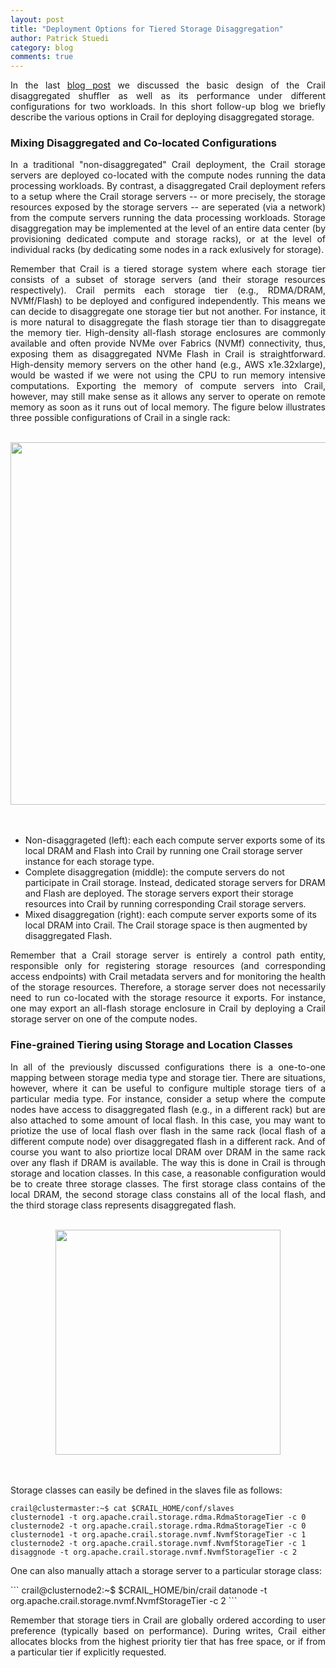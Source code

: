 ```yaml
---
layout: post
title: "Deployment Options for Tiered Storage Disaggregation"
author: Patrick Stuedi
category: blog
comments: true
---
```


<div style="text-align: justify"> 
<p>
In the last <a href="http://crail.incubator.apache.org/blog/2019/03/disaggregation.html">blog post</a> we discussed the basic design of the Crail disaggregated shuffler as well as its performance under different configurations for two workloads. In this short follow-up blog we briefly describe the various options in Crail for deploying disaggregated storage. 
</p>
</div>

### Mixing Disaggregated and Co-located Configurations

<div style="text-align: justify"> 
<p>
In a traditional "non-disaggregated" Crail deployment, the Crail storage servers are deployed co-located with the compute nodes running the data processing workloads. By contrast, a disaggregated Crail deployment refers to a setup where the Crail storage servers -- or more precisely, the storage resources exposed by the storage servers -- are seperated (via a network) from the compute servers running the data processing workloads. Storage disaggregation may be implemented at the level of an entire data center (by provisioning dedicated compute and storage racks), or at the level of individual racks (by dedicating some nodes in a rack exlusively for storage). 
</p>
</div>

<div style="text-align: justify"> 
<p>
Remember that Crail is a tiered storage system where each storage tier consists of a subset of storage servers (and their storage resources respectively). Crail permits each storage tier (e.g., RDMA/DRAM, NVMf/Flash) to be deployed and configured independently. This means we can decide to disaggregate one storage tier but not another. For instance, it is more natural to disaggregate the flash storage tier than to disaggregate the memory tier. High-density all-flash storage enclosures are commonly available and often provide NVMe over Fabrics (NVMf) connectivity, thus, exposing them as disaggregated NVMe Flash in Crail is straightforward. High-density memory servers on the other hand (e.g., AWS x1e.32xlarge), would be wasted if we were not using the CPU to run memory intensive computations. Exporting the memory of compute servers into Crail, however, may still make sense as it allows any server to operate on remote memory as soon as it runs out of local memory. The figure below illustrates three possible configurations of Crail in a single rack: 
 </p>
</div>

<br>
<div style="text-align:center"><img src ="http://127.0.0.1:4000/img/blog/deployment/three_options.svg" width="580"></div>
<br> 
<br>

* Non-disaggrageted (left): each each compute server exports some of its local DRAM and Flash into Crail by running one Crail storage server instance for each storage type.
* Complete disaggregation (middle): the compute servers do not participate in Crail storage. Instead, dedicated storage servers for DRAM and Flash are deployed. The storage servers export their storage resources into Crail by running corresponding Crail storage servers.
* Mixed disaggregation (right): each compute server exports some of its local DRAM into Crail. The Crail storage space is then augmented by disaggregated Flash. 

<div style="text-align: justify"> 
<p>
Remember that a Crail storage server is entirely a control path entity, responsible only for registering storage resources (and corresponding access endpoints) with Crail metadata servers and for monitoring the health of the storage resources. Therefore, a storage server does not necessarily need to run co-located with the storage resource it exports. For instance, one may export an all-flash storage enclosure in Crail by deploying a Crail storage server on one of the compute nodes. 
 </p>
 </div>
 
### Fine-grained Tiering using Storage and Location Classes 

<div style="text-align: justify"> 
<p>
In all of the previously discussed configurations there is a one-to-one mapping between storage media type and storage tier. There are situations, however, where it can be useful to configure multiple storage tiers of a particular media type. For instance, consider a setup where the compute nodes have access to disaggregated flash (e.g., in a different rack) but are also attached to some amount of local flash. In this case, you may want to priotize the use of local flash over flash in the same rack (local flash of a different compute node) over disaggregated flash in a different rack. And of course you want to also priortize local DRAM over DRAM in the same rack over any flash if DRAM is available. The way this is done in Crail is through storage and location classes. In this case, a reasonable configuration would be to create three storage classes. The first storage class contains of the local DRAM, the second storage class constains all of the local flash, and the third storage class represents disaggregated flash. 
</p> 
</div>  

<br>
<div style="text-align:center"><img src ="http://127.0.0.1:4000/img/blog/deployment/storage_class.svg" width="360"></div>
<br> 
<br>

<div style="text-align: justify"> 
<p>
Storage classes can easily be defined in the slaves file as follows:
</p> 
</div>   

```
crail@clustermaster:~$ cat $CRAIL_HOME/conf/slaves
clusternode1 -t org.apache.crail.storage.rdma.RdmaStorageTier -c 0
clusternode2 -t org.apache.crail.storage.rdma.RdmaStorageTier -c 0
clusternode1 -t org.apache.crail.storage.nvmf.NvmfStorageTier -c 1
clusternode2 -t org.apache.crail.storage.nvmf.NvmfStorageTier -c 1
disaggnode -t org.apache.crail.storage.nvmf.NvmfStorageTier -c 2
```   
<div style="text-align: justify"> 
<p>
One can also manually attach a storage server to a particular storage class:
 </p>
 </div>
```
crail@clusternode2:~$ $CRAIL_HOME/bin/crail datanode -t org.apache.crail.storage.nvmf.NvmfStorageTier -c 2
```    
<div style="text-align: justify"> 
<p>
Remember that storage tiers in Crail are globally ordered according to user preference (typically based on performance). During writes, Crail either allocates blocks from the highest priority tier that has free space, or if from a particular tier if explicitly requested.  
 </p>
 </div>
 

